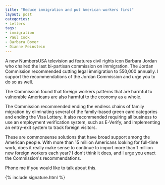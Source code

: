 ```yaml
---
title: "Reduce immigration and put American workers first"
layout: post
categories:
- Letters
tags:
- immigration
- Paul Cook
- Barbara Boxer
- Dianne Feinstein
---
```


A new NumbersUSA television ad features civil rights icon Barbara Jordan who chaired the last bi-partisan commission on immigration. The Jordan Commission recommended cutting legal immigration to 550,000 annually. I support the recommendations of the Jordan Commission and urge you to do so as well.

The Commission found that foreign workers patterns that are harmful to vulnerable Americans are also harmful to the economy as a whole.

The Commission recommended ending the endless chains of family migration by eliminating several of the family-based green card categories and ending the Visa Lottery. It also recommended requiring all business to use an employment verification system, such as E-Verify, and implementing an entry-exit system to track foreign visitors.

These are commonsense solutions that have broad support among the American people. With more than 15 million Americans looking for full-time work, does it really make sense to continue to import more than 1 million new foreign workers each year? I don't think it does, and I urge you enact the Commission's recommendations.

Phone me if you would like to talk about this.

{% include signature.html %}
